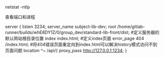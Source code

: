 netstat -ntlp

查看端口和进程





   server {
        listen       3234;
        server_name  subject-lib-dev;
        root /home/gitlab-runner/builds/whE8DY1Z/0/group_dev/standard-lib-front/dist; #定义服务器的默认网站根目录位置
        index index.html; #定义index页面
        error_page    404         /index.html; #将404错误页面重定向到index.html可以解决history模式访问不到页面问题
        location ^~ /api/{
            proxy_pass http://127.0.0.1:1234;
        }